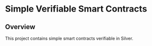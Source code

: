 Simple Verifiable Smart Contracts
==================================================================

Overview 
---------
This project contains simple smart contracts verifiable in Silver.